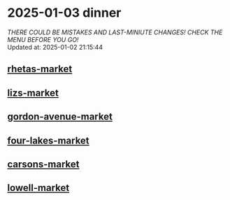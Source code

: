 # 2025-01-03 dinner  
*THERE COULD BE MISTAKES AND LAST-MINIUTE CHANGES! CHECK THE MENU BEFORE YOU GO!*  
Updated at: 2025-01-02 21:15:44  
## [rhetas-market](https://wisc-housingdining.nutrislice.com/menu/rhetas-market/dinner/2025-01-03)  
## [lizs-market](https://wisc-housingdining.nutrislice.com/menu/lizs-market/dinner/2025-01-03)  
## [gordon-avenue-market](https://wisc-housingdining.nutrislice.com/menu/gordon-avenue-market/dinner/2025-01-03)  
## [four-lakes-market](https://wisc-housingdining.nutrislice.com/menu/four-lakes-market/dinner/2025-01-03)  
## [carsons-market](https://wisc-housingdining.nutrislice.com/menu/carsons-market/dinner/2025-01-03)  
## [lowell-market](https://wisc-housingdining.nutrislice.com/menu/lowell-market/dinner/2025-01-03)  
  
